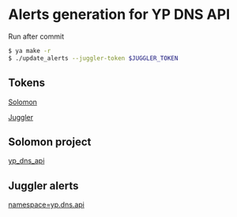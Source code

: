 # Alerts generation for YP DNS API

Run after commit
```sh
$ ya make -r
$ ./update_alerts --juggler-token $JUGGLER_TOKEN
```

## Tokens
[Solomon](https://oauth.yandex-team.ru/authorize?response_type=token&client_id=1c0c37b3488143ff8ce570adb66b9dfa)

[Juggler](https://oauth.yandex-team.ru/authorize?response_type=token&client_id=cd178dcdc31a4ed79f42467f2d89b0d0)

## Solomon project
[yp_dns_api](https://solomon.yandex-team.ru/admin/projects/yp_dns_api)

## Juggler alerts
[namespace=yp.dns.api](https://juggler.yandex-team.ru/aggregate_checks/?query=namespace%3Dyp.dns.api)
